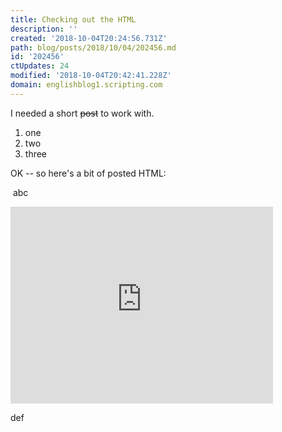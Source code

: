 ```yaml
---
title: Checking out the HTML
description: ''
created: '2018-10-04T20:24:56.731Z'
path: blog/posts/2018/10/04/202456.md
id: '202456'
ctUpdates: 24
modified: '2018-10-04T20:42:41.228Z'
domain: englishblog1.scripting.com
---
```

I needed a short <s>post</s> to work with.

1.  one
2.  two
3.  three

OK -- so here's a bit of posted HTML:

 abc

<iframe width="420" height="315" src="https://www.youtube.com/embed/nlaoR5m4L80" frameborder="0" allowfullscreen=""></iframe>

def